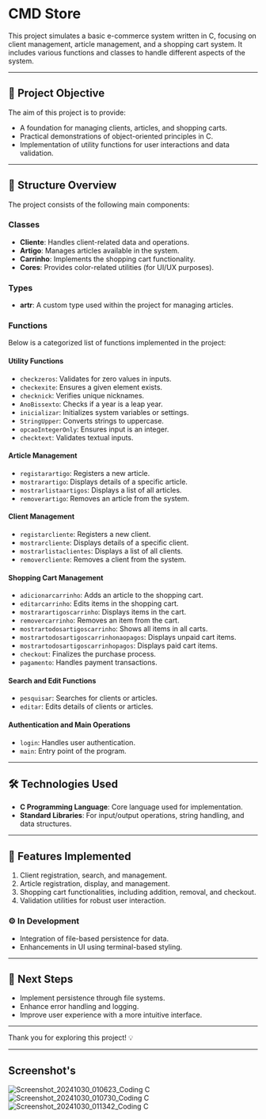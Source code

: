 # CMD Store

This project simulates a basic e-commerce system written in C, focusing on client management, article management, and a shopping cart system. It includes various functions and classes to handle different aspects of the system.

---

## 🌟 **Project Objective**
The aim of this project is to provide:

- A foundation for managing clients, articles, and shopping carts.
- Practical demonstrations of object-oriented principles in C.
- Implementation of utility functions for user interactions and data validation.

---

## 📂 **Structure Overview**
The project consists of the following main components:

### **Classes**
- **Cliente**: Handles client-related data and operations.
- **Artigo**: Manages articles available in the system.
- **Carrinho**: Implements the shopping cart functionality.
- **Cores**: Provides color-related utilities (for UI/UX purposes).

### **Types**
- **artr**: A custom type used within the project for managing articles.

### **Functions**
Below is a categorized list of functions implemented in the project:

#### **Utility Functions**
- `checkzeros`: Validates for zero values in inputs.
- `checkexite`: Ensures a given element exists.
- `checknick`: Verifies unique nicknames.
- `AnoBissexto`: Checks if a year is a leap year.
- `inicializar`: Initializes system variables or settings.
- `StringUpper`: Converts strings to uppercase.
- `opcaoIntegerOnly`: Ensures input is an integer.
- `checktext`: Validates textual inputs.

#### **Article Management**
- `registarartigo`: Registers a new article.
- `mostrarartigo`: Displays details of a specific article.
- `mostrarlistaartigos`: Displays a list of all articles.
- `removerartigo`: Removes an article from the system.

#### **Client Management**
- `registarcliente`: Registers a new client.
- `mostrarcliente`: Displays details of a specific client.
- `mostrarlistaclientes`: Displays a list of all clients.
- `removercliente`: Removes a client from the system.

#### **Shopping Cart Management**
- `adicionarcarrinho`: Adds an article to the shopping cart.
- `editarcarrinho`: Edits items in the shopping cart.
- `mostrarartigoscarrinho`: Displays items in the cart.
- `removercarrinho`: Removes an item from the cart.
- `mostrartodosartigoscarrinho`: Shows all items in all carts.
- `mostrartodosartigoscarrinhonaopagos`: Displays unpaid cart items.
- `mostrartodosartigoscarrinhopagos`: Displays paid cart items.
- `checkout`: Finalizes the purchase process.
- `pagamento`: Handles payment transactions.

#### **Search and Edit Functions**
- `pesquisar`: Searches for clients or articles.
- `editar`: Edits details of clients or articles.

#### **Authentication and Main Operations**
- `login`: Handles user authentication.
- `main`: Entry point of the program.

---

## 🛠️ **Technologies Used**
- **C Programming Language**: Core language used for implementation.
- **Standard Libraries**: For input/output operations, string handling, and data structures.

---

## 🔧 **Features Implemented**
1. Client registration, search, and management.
2. Article registration, display, and management.
3. Shopping cart functionalities, including addition, removal, and checkout.
4. Validation utilities for robust user interaction.

### ⚙️ **In Development**
- Integration of file-based persistence for data.
- Enhancements in UI using terminal-based styling.

---

## 🎯 **Next Steps**
- Implement persistence through file systems.
- Enhance error handling and logging.
- Improve user experience with a more intuitive interface.

---

Thank you for exploring this project! 💡

--- 

## Screenshot's

![Screenshot_20241030_010623_Coding C](https://github.com/user-attachments/assets/3c3a8172-e5cc-4a69-b4ed-d3edf7def132)
![Screenshot_20241030_010730_Coding C](https://github.com/user-attachments/assets/14ef469c-c9e4-4890-a7f4-bda39bc736e6)
![Screenshot_20241030_011342_Coding C](https://github.com/user-attachments/assets/1651bf4f-64b3-4431-9bc0-6df87ed63b62)
